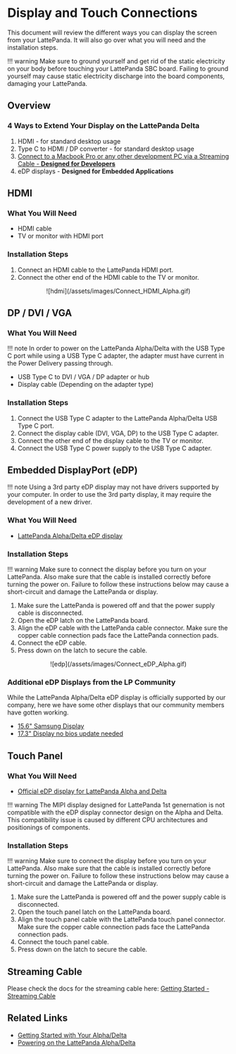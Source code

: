 # Display and Touch Connections

This document will review the different ways you can display the screen from your LattePanda. It will also go over what you will need and the installation steps.

!!! warning
    Make sure to ground yourself and get rid of the static electricity on your body before touching your LattePanda SBC board. Failing to ground yourself may cause static electricity discharge into the board components, damaging your LattePanda.

## Overview

### 4 Ways to Extend Your Display on the LattePanda Delta

1. HDMI - for standard desktop usage
2. Type C to HDMI / DP converter - for standard desktop usage
3. [Connect to a Macbook Pro or any other development PC via a Streaming Cable - **Designed for Developers**](/content/streaming_cable/get_started.md)
4. eDP displays - **Designed for Embedded Applications**


## HDMI

### What You Will Need

* HDMI cable
* TV or monitor with HDMI port

### Installation Steps

1. Connect an HDMI cable to the LattePanda HDMI port.
2. Connect the other end of the HDMI cable to the TV or monitor.

  <center>![hdmi](/assets/images/Connect_HDMI_Alpha.gif)</center>

## DP / DVI / VGA

### What You Will Need

!!! note
    In order to power on the LattePanda Alpha/Delta with the USB Type C port while using a USB Type C adapter, the adapter must have current in the Power Delivery passing through.

* USB Type C to DVI / VGA / DP adapter or hub
* Display cable (Depending on the adapter type)

### Installation Steps

1. Connect the USB Type C adapter to the LattePanda Alpha/Delta USB Type C port.
2. Connect the display cable (DVI, VGA, DP) to the USB Type C adapter.
3. Connect the other end of the display cable to the TV or monitor.
4. Connect the USB Type C power supply to the USB Type C adapter.

## Embedded DisplayPort (eDP)

!!! note 
    Using a 3rd party eDP display may not have drivers supported by your computer. In order to use the 3rd party display, it may require the development of a new driver.

### What You Will Need

* [LattePanda Alpha/Delta eDP display](https://www.dfrobot.com/product-1853.html?search=edp)

### Installation Steps

!!! warning
    Make sure to connect the display before you turn on your LattePanda. Also make sure that the cable is installed correctly before turning the power on. Failure to follow these instructions below may cause a short-circuit and damage the LattePanda or display.

1. Make sure the LattePanda is powered off and that the power supply cable is disconnected.
2. Open the eDP latch on the LattePanda board.
3. Align the eDP cable with the LattePanda cable connector. Make sure the copper cable connection pads face the LattePanda connection pads.
4. Connect the eDP cable. 
5. Press down on the latch to secure the cable.

<center>![edp](/assets/images/Connect_eDP_Alpha.gif)</center>

### Additional eDP Displays from the LP Community

While the LattePanda Alpha/Delta eDP display is officially supported by our company, here we have some other displays that our community members have gotten working.

* [15.6" Samsung Display](http://www.lattepanda.com/topic-p25460.html)
* [17.3" Display no bios update needed](https://www.lattepanda.com/topic-f23t17107.html?start=11)

## Touch Panel

### What You Will Need

* [Official eDP display for LattePanda Alpha and Delta](https://www.dfrobot.com/product-1853.html?search=edp)

!!! warning
    The MIPI display designed for LattePanda 1st genernation is not compatible with the eDP display connector design on the Alpha and Delta. This compatibility issue is caused by different CPU architectures and positionings of components.

### Installation Steps

!!! warning
    Make sure to connect the display before you turn on your LattePanda. Also make sure that the cable is installed correctly before turning the power on. Failure to follow these instructions below may cause a short-circuit and damage the LattePanda or display.

1. Make sure the LattePanda is powered off and the power supply cable is disconnected.
2. Open the touch panel latch on the LattePanda board.
3. Align the touch panel cable with the LattePanda touch panel connector. Make sure the copper cable connection pads face the LattePanda connection pads.
4. Connect the touch panel cable.
5. Press down on the latch to secure the cable.

## Streaming Cable

Please check the docs for the streaming cable here: [Getting Started - Streaming Cable](/content/streaming_cable/get_started.md)


## Related Links 

* [Getting Started with Your Alpha/Delta](/content/delta_edition/get_started.md)
* [Powering on the LattePanda Alpha/Delta](/content/delta_edition/powering.md)

